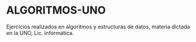 # ALGORITMOS-UNO

Ejercicios realizados en algoritmos y estructuras de datos, materia dictada en la UNO, Lic. Informática. 
